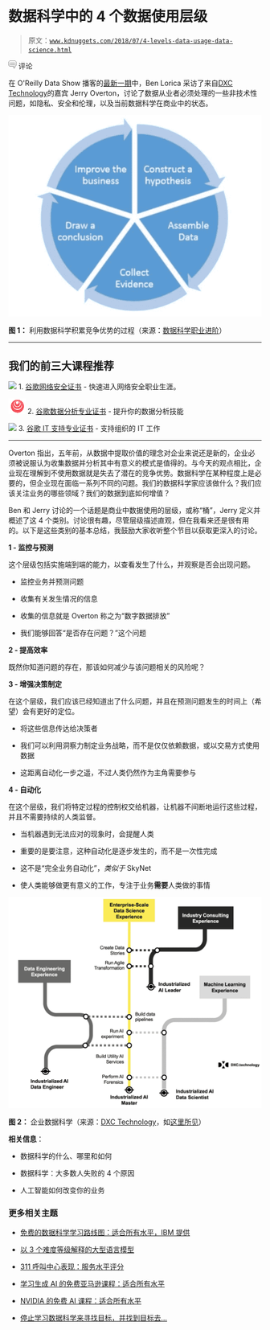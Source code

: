 # 数据科学中的 4 个数据使用层级

> 原文：[`www.kdnuggets.com/2018/07/4-levels-data-usage-data-science.html`](https://www.kdnuggets.com/2018/07/4-levels-data-usage-data-science.html)

![c](img/3d9c022da2d331bb56691a9617b91b90.png) 评论

在 O'Reilly Data Show 播客的[最新一期](https://www.oreilly.com/ideas/teaching-and-implementing-data-science-and-ai-in-the-enterprise)中，Ben Lorica 采访了来自[DXC Technology](http://www.dxc.technology/)的嘉宾 Jerry Overton，讨论了数据从业者必须处理的一些非技术性问题，如隐私、安全和伦理，以及当前数据科学在商业中的状态。

![图片](img/1f8b0aedb40a0a269fd53ec9c23d094f.png)

**图 1：** 利用数据科学积累竞争优势的过程（来源：[数据科学职业进阶](https://www.oreilly.com/data/free/going-pro-in-data-science.csp?intcmp=il-data-free-lp-awareness_new_site_jerry_overton_data_show_related_link)）

* * *

## 我们的前三大课程推荐

![](img/0244c01ba9267c002ef39d4907e0b8fb.png) 1\. [谷歌网络安全证书](https://www.kdnuggets.com/google-cybersecurity) - 快速进入网络安全职业生涯。

![](img/e225c49c3c91745821c8c0368bf04711.png) 2\. [谷歌数据分析专业证书](https://www.kdnuggets.com/google-data-analytics) - 提升你的数据分析技能

![](img/0244c01ba9267c002ef39d4907e0b8fb.png) 3\. [谷歌 IT 支持专业证书](https://www.kdnuggets.com/google-itsupport) - 支持组织的 IT 工作

* * *

Overton 指出，五年前，从数据中提取价值的理念对企业来说还是新的，企业必须被说服认为收集数据并分析其中有意义的模式是值得的。与今天的观点相比，企业现在理解到不使用数据就是失去了潜在的竞争优势。数据科学在某种程度上是必要的，但企业现在面临一系列不同的问题。我们的数据科学家应该做什么？我们应该关注业务的哪些领域？我们的数据到底如何增值？

Ben 和 Jerry 讨论的一个话题是商业中数据使用的层级，或称“桶”，Jerry 定义并概述了这 4 个类别。讨论很有趣，尽管层级描述直观，但在我看来还是很有用的。以下是这些类别的基本总结，我鼓励大家收听整个节目以获取更深入的讨论。

**1 - 监控与预测**

这个层级包括实施端到端的能力，以查看发生了什么，并观察是否会出现问题。

+   监控业务并预测问题

+   收集有关发生情况的信息

+   收集的信息就是 Overton 称之为“数字数据排放”

+   我们能够回答“是否存在问题？”这个问题

**2 - 提高效率**

既然你知道问题的存在，那该如何减少与该问题相关的风险呢？

**3 - 增强决策制定**

在这个层级，我们应该已经知道出了什么问题，并且在预测问题发生的时间上（希望）会有更好的定位。

+   将这些信息传达给决策者

+   我们可以利用洞察力制定业务战略，而不是仅仅依赖数据，或以交易方式使用数据

+   这距离自动化一步之遥，不过人类仍然作为主角需要参与

**4 - 自动化**

在这个层级，我们将特定过程的控制权交给机器，让机器不间断地运行这些过程，并且不需要持续的人类监督。

+   当机器遇到无法应对的现象时，会提醒人类

+   重要的是要注意，这种自动化是逐步发生的，而不是一次性完成

+   这不是“完全业务自动化”，*类似于* SkyNet

+   使人类能够做更有意义的工作，专注于业务**需要**人类做的事情

![图片](img/1fec262b00e58dfca4ad42e02f1c271d.png)

**图 2：** 企业数据科学（来源：[DXC Technology](http://www.dxc.technology/)，如[这里所见](https://www.oreilly.com/ideas/teaching-and-implementing-data-science-and-ai-in-the-enterprise)）

**相关信息**：

+   数据科学的什么、哪里和如何

+   数据科学：大多数人失败的 4 个原因

+   人工智能如何改变你的业务

### 更多相关主题

+   [免费的数据科学学习路线图：适合所有水平，IBM 提供](https://www.kdnuggets.com/a-free-data-science-learning-roadmap-for-all-levels-with-ibm)

+   [以 3 个难度等级解释的大型语言模型](https://www.kdnuggets.com/large-language-models-explained-in-3-levels-of-difficulty)

+   [311 呼叫中心表现：服务水平评分](https://www.kdnuggets.com/2023/03/boxplot-outlier-311-call-center-performance.html)

+   [学习生成 AI 的免费亚马逊课程：适合所有水平](https://www.kdnuggets.com/free-amazon-courses-to-learn-generative-ai-for-all-levels)

+   [NVIDIA 的免费 AI 课程：适合所有水平](https://www.kdnuggets.com/free-ai-courses-from-nvidia-for-all-levels)

+   [停止学习数据科学来寻找目标，并找到目标去…](https://www.kdnuggets.com/2021/12/stop-learning-data-science-find-purpose.html)
